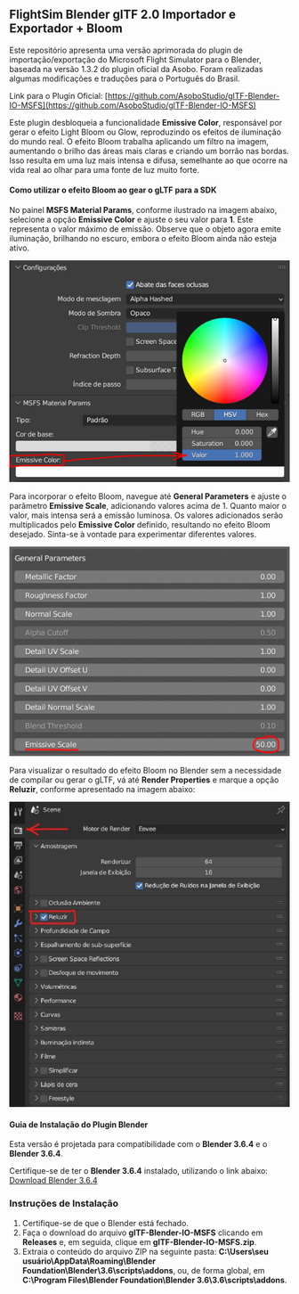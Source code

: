 ## FlightSim Blender glTF 2.0 Importador e Exportador + Bloom

Este repositório apresenta uma versão aprimorada do plugin de importação/exportação do Microsoft Flight Simulator para o Blender, baseada na versão 1.3.2 do plugin oficial da Asobo. Foram realizadas algumas modificações e traduções para o Português do Brasil.

Link para o Plugin Oficial:
[https://github.com/AsoboStudio/glTF-Blender-IO-MSFS](https://github.com/AsoboStudio/glTF-Blender-IO-MSFS)

Este plugin desbloqueia a funcionalidade **Emissive Color**, responsável por gerar o efeito Light Bloom ou Glow, reproduzindo os efeitos de iluminação do mundo real. O efeito Bloom trabalha aplicando um filtro na imagem, aumentando o brilho das áreas mais claras e criando um borrão nas bordas. Isso resulta em uma luz mais intensa e difusa, semelhante ao que ocorre na vida real ao olhar para uma fonte de luz muito forte.

#### Como utilizar o efeito Bloom ao gear o gLTF para a SDK

No painel **MSFS Material Params**, conforme ilustrado na imagem abaixo, selecione a opção **Emissive Color** e ajuste o seu valor para **1**. Este representa o valor máximo de emissão. Observe que o objeto agora emite iluminação, brilhando no escuro, embora o efeito Bloom ainda não esteja ativo.

![MSFS Material Params](https://github.com/git-exahost/glTF-Blender-IO-MSFS/blob/main/misc/MSFSMaterialParams.jpg)

Para incorporar o efeito Bloom, navegue até **General Parameters** e ajuste o parâmetro **Emissive Scale**, adicionando valores acima de 1. Quanto maior o valor, mais intensa será a emissão luminosa. Os valores adicionados serão multiplicados pelo **Emissive Color** definido, resultando no efeito Bloom desejado. Sinta-se à vontade para experimentar diferentes valores.

![Emission Strengths](https://github.com/git-exahost/glTF-Blender-IO-MSFS/blob/main/misc/GeneralParameters.jpg)

Para visualizar o resultado do efeito Bloom no Blender sem a necessidade de compilar ou gerar o gLTF, vá até **Render Properties** e marque a opção **Reluzir**, conforme apresentado na imagem abaixo:

![Reluzir](https://raw.githubusercontent.com/git-exahost/glTF-Blender-IO-MSFS/main/misc/Reluzir.jpg) 

#### Guia de Instalação do Plugin Blender

Esta versão é projetada para compatibilidade com o **Blender 3.6.4** e o **Blender 3.6.4**. <br>

Certifique-se de ter o **Blender 3.6.4** instalado, utilizando o link abaixo:<br>
[Download Blender 3.6.4](https://www.blender.org/download/lts/3-6/)

### Instruções de Instalação

1. Certifique-se de que o Blender está fechado.
2. Faça o download do arquivo **glTF-Blender-IO-MSFS** clicando em **Releases** e, em seguida, clique em **glTF-Blender-IO-MSFS.zip**.
3. Extraia o conteúdo do arquivo ZIP na seguinte pasta: **C:\Users\seu usuário\AppData\Roaming\Blender Foundation\Blender\3.6\scripts\addons**, ou, de forma global, em **C:\Program Files\Blender Foundation\Blender 3.6\3.6\scripts\addons**.
